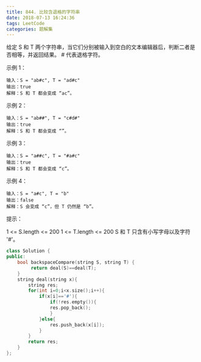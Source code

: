 ```yaml
---
title: 844. 比较含退格的字符串
date: 2018-07-13 16:24:36
tags: LeetCode
categories: 题解集
---
```


给定 S 和 T 两个字符串，当它们分别被输入到空白的文本编辑器后，判断二者是否相等，并返回结果。 # 代表退格字符。

 

示例 1：
```
输入：S = "ab#c", T = "ad#c"
输出：true
解释：S 和 T 都会变成 “ac”。
```
示例 2：
```
输入：S = "ab##", T = "c#d#"
输出：true
解释：S 和 T 都会变成 “”。
```
示例 3：
```
输入：S = "a##c", T = "#a#c"
输出：true
解释：S 和 T 都会变成 “c”。
```
示例 4：
```
输入：S = "a#c", T = "b"
输出：false
解释：S 会变成 “c”，但 T 仍然是 “b”。
``` 

提示：

1 <= S.length <= 200
1 <= T.length <= 200
S 和 T 只含有小写字母以及字符 '#'。

```cpp
class Solution {
public:
    bool backspaceCompare(string S, string T) {
         return deal(S)==deal(T);
    }
    string deal(string x){
        string res;
        for(int i=0;i<x.size();i++){
            if(x[i]=='#'){
                if(!res.empty()){
                res.pop_back();
                }
            }else{
                res.push_back(x[i]);
            }
        }
        return res;
    }
};
```